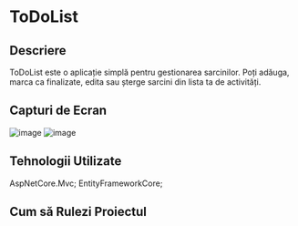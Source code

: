 # ToDoList

## Descriere

ToDoList este o aplicație simplă pentru gestionarea sarcinilor. Poți adăuga, marca ca finalizate, edita sau șterge sarcini din lista ta de activități.

## Capturi de Ecran

![image](https://github.com/Maxim-M-M/ToDoListApp/assets/72410207/37ab2588-1a5b-4ae7-9edb-08bcccef82d6)
![image](https://github.com/Maxim-M-M/ToDoListApp/assets/72410207/9fb50467-9ea2-4ae7-8720-25bbaa8e4122)


## Tehnologii Utilizate

AspNetCore.Mvc;
EntityFrameworkCore;

## Cum să Rulezi Proiectul


